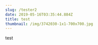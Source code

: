 ```yaml
---
slug: /tester2
date: 2019-05-16T03:35:44.884Z
title: test
thumbnail: /img/3742030-1x1-700x700.jpg
---
```

test
